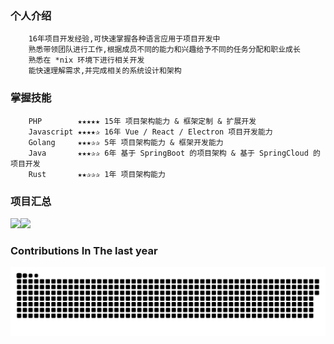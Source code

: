 ### 个人介绍 
```
	16年项目开发经验,可快速掌握各种语言应用于项目开发中
	熟悉带领团队进行工作,根据成员不同的能力和兴趣给予不同的任务分配和职业成长
	熟悉在 *nix 环境下进行相关开发
	能快速理解需求,并完成相关的系统设计和架构
```

### 掌握技能

```
	PHP        ★★★★★ 15年 项目架构能力 & 框架定制 & 扩展开发
	Javascript ★★★★✰ 16年 Vue / React / Electron 项目开发能力
	Golang     ★★★✰✰ 5年 项目架构能力 & 框架开发能力 
	Java       ★★★✰✰ 6年 基于 SpringBoot 的项目架构 & 基于 SpringCloud 的项目开发
	Rust       ★★✰✰✰ 1年 项目架构能力
```

### 项目汇总

<img align="" height="137px" src="https://github-readme-stats.vercel.app/api?username=freewu&hide_title=true&hide_border=true&show_icons=true&include_all_commits=true&line_height=21&bg_color=0,EC6C6C,FFD479,FFFC79,73FA79&theme=dracula&locale=cn" /><img align="" height="137px" src="https://github-readme-stats.vercel.app/api/top-langs/?username=freewu&hide_title=true&hide_border=true&layout=compact&bg_color=0,73FA79,73FDFF,D783FF&theme=graywhite&locale=cn" />

### Contributions In The last year
 ![github contribution grid snake animation](https://raw.githubusercontent.com/freewu/freewu/output/github-contribution-grid-snake.svg) 
